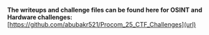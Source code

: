 **The writeups and challenge files can be found here for OSINT and Hardware challenges:**  
[https://github.com/abubakr521/Procom_25_CTF_Challenges](url)
